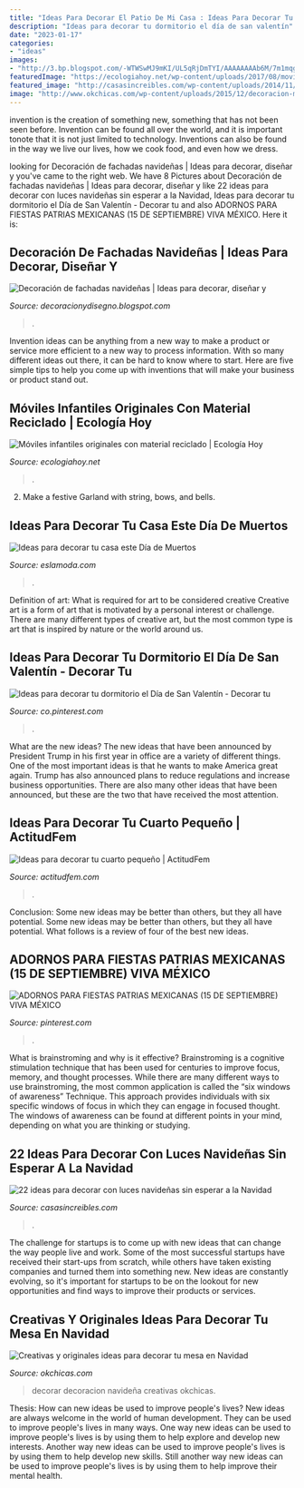 ```yaml
---
title: "Ideas Para Decorar El Patio De Mi Casa : Ideas Para Decorar Tu Dormitorio El Día De San Valentín"
description: "Ideas para decorar tu dormitorio el día de san valentín"
date: "2023-01-17"
categories:
- "ideas"
images:
- "http://3.bp.blogspot.com/-WTWSwMJ9mKI/UL5qRjDmTYI/AAAAAAAAb6M/7m1mqgfWnkU/s1600/fachada-de-navidad5.jpg"
featuredImage: "https://ecologiahoy.net/wp-content/uploads/2017/08/moviles.jpg"
featured_image: "http://casasincreibles.com/wp-content/uploads/2014/11/luces-navidad-habitacion-15.jpg"
image: "http://www.okchicas.com/wp-content/uploads/2015/12/decoracion-mesa-navidad.jpg"
---
```



invention is the creation of something new, something that has not been seen before. Invention can be found all over the world, and it is important tonote that it is not just limited to technology. Inventions can also be found in the way we live our lives, how we cook food, and even how we dress.

	

		
looking for Decoración de fachadas navideñas | Ideas para decorar, diseñar y you've came to the right web. We have 8 Pictures about Decoración de fachadas navideñas | Ideas para decorar, diseñar y like 22 ideas para decorar con luces navideñas sin esperar a la Navidad, Ideas para decorar tu dormitorio el Día de San Valentín - Decorar tu and also ADORNOS PARA FIESTAS PATRIAS MEXICANAS (15 DE SEPTIEMBRE) VIVA MÉXICO. Here it is:
		
    
## Decoración De Fachadas Navideñas | Ideas Para Decorar, Diseñar Y

<img loading=lazy src="http://3.bp.blogspot.com/-WTWSwMJ9mKI/UL5qRjDmTYI/AAAAAAAAb6M/7m1mqgfWnkU/s1600/fachada-de-navidad5.jpg" onerror="this.onerror=null;this.src='https://tse4.mm.bing.net/th?id=OIP.PPQdmkD7xhJh_QEBjb5OmAAAAA&amp;pid=15.1';" alt="Decoración de fachadas navideñas | Ideas para decorar, diseñar y">

_Source: decoracionydisegno.blogspot.com_

>. 

	

Invention ideas can be anything from a new way to make a product or service more efficient to a new way to process information. With so many different ideas out there, it can be hard to know where to start. Here are five simple tips to help you come up with inventions that will make your business or product stand out.

    
## Móviles Infantiles Originales Con Material Reciclado | Ecología Hoy

<img loading=lazy src="https://ecologiahoy.net/wp-content/uploads/2017/08/moviles.jpg" onerror="this.onerror=null;this.src='https://tse4.mm.bing.net/th?id=OIP.S_U3gMiJ3f65OsYxGx1F1wHaFj&amp;pid=15.1';" alt="Móviles infantiles originales con material reciclado | Ecología Hoy">

_Source: ecologiahoy.net_

>. 

	

2. Make a festive Garland with string, bows, and bells.

    
## Ideas Para Decorar Tu Casa Este Día De Muertos

<img loading=lazy src="https://eslamoda.com/wp-content/uploads/sites/2/2020/10/D19873E2-D20D-4987-B911-462D5723A932-600x1067.jpg" onerror="this.onerror=null;this.src='https://tse4.mm.bing.net/th?id=OIP.-cZEQPkh9NBs8iLBADEdHwHaNK&amp;pid=15.1';" alt="Ideas para decorar tu casa este Día de Muertos">

_Source: eslamoda.com_

>. 

	

Definition of art: What is required for art to be considered creative
Creative art is a form of art that is motivated by a personal interest or challenge. There are many different types of creative art, but the most common type is art that is inspired by nature or the world around us.

    
## Ideas Para Decorar Tu Dormitorio El Día De San Valentín - Decorar Tu

<img loading=lazy src="https://i.pinimg.com/736x/19/c2/e6/19c2e63f04987b0698dbbd07900cad73.jpg" onerror="this.onerror=null;this.src='https://tse4.mm.bing.net/th?id=OIP.j5HlMzI-4Q_T2dlBBn784wHaJO&amp;pid=15.1';" alt="Ideas para decorar tu dormitorio el Día de San Valentín - Decorar tu">

_Source: co.pinterest.com_

>. 

	

What are the new ideas?
The new ideas that have been announced by President Trump in his first year in office are a variety of different things. One of the most important ideas is that he wants to make America great again. Trump has also announced plans to reduce regulations and increase business opportunities. There are also many other ideas that have been announced, but these are the two that have received the most attention.

    
## Ideas Para Decorar Tu Cuarto Pequeño | ActitudFem

<img loading=lazy src="https://cdn2.actitudfem.com/media/files/ideas-para-decorar-tu-cuarto-pequeno_0.jpg" onerror="this.onerror=null;this.src='https://tse4.mm.bing.net/th?id=OIP.IiTTc-l2Ovpakiz8VNzIZQHaFj&amp;pid=15.1';" alt="Ideas para decorar tu cuarto pequeño | ActitudFem">

_Source: actitudfem.com_

>. 

	

Conclusion: Some new ideas may be better than others, but they all have potential.
Some new ideas may be better than others, but they all have potential. What follows is a review of four of the best new ideas.

    
## ADORNOS PARA FIESTAS PATRIAS MEXICANAS (15 DE SEPTIEMBRE) VIVA MÉXICO

<img loading=lazy src="https://i.pinimg.com/736x/37/d2/64/37d26455cec8a8f0a5e8e6c685a47a99.jpg" onerror="this.onerror=null;this.src='https://tse3.mm.bing.net/th?id=OIP.dRYBn6u_4IopvJdXTC4M-wHaFj&amp;pid=15.1';" alt="ADORNOS PARA FIESTAS PATRIAS MEXICANAS (15 DE SEPTIEMBRE) VIVA MÉXICO">

_Source: pinterest.com_

>. 

	

What is brainstroming and why is it effective?
Brainstroming is a cognitive stimulation technique that has been used for centuries to improve focus, memory, and thought processes. While there are many different ways to use brainstroming, the most common application is called the “six windows of awareness” Technique. This approach provides individuals with six specific windows of focus in which they can engage in focused thought. The windows of awareness can be found at different points in your mind, depending on what you are thinking or studying.

    
## 22 Ideas Para Decorar Con Luces Navideñas Sin Esperar A La Navidad

<img loading=lazy src="http://casasincreibles.com/wp-content/uploads/2014/11/luces-navidad-habitacion-15.jpg" onerror="this.onerror=null;this.src='https://tse3.mm.bing.net/th?id=OIP.FlJ5R5TePZLcPr_7jz3ivgHaJ4&amp;pid=15.1';" alt="22 ideas para decorar con luces navideñas sin esperar a la Navidad">

_Source: casasincreibles.com_

>. 

	

The challenge for startups is to come up with new ideas that can change the way people live and work. Some of the most successful startups have received their start-ups from scratch, while others have taken existing companies and turned them into something new. New ideas are constantly evolving, so it's important for startups to be on the lookout for new opportunities and find ways to improve their products or services.

    
## Creativas Y Originales Ideas Para Decorar Tu Mesa En Navidad

<img loading=lazy src="http://www.okchicas.com/wp-content/uploads/2015/12/decoracion-mesa-navidad.jpg" onerror="this.onerror=null;this.src='https://tse2.mm.bing.net/th?id=OIP.n_rCs3Rkof_vaZU5GhLb3QHaD3&amp;pid=15.1';" alt="Creativas y originales ideas para decorar tu mesa en Navidad">

_Source: okchicas.com_

>decorar decoracion navideña creativas okchicas. 

	

Thesis: How can new ideas be used to improve people's lives?
New ideas are always welcome in the world of human development. They can be used to improve people's lives in many ways. One way new ideas can be used to improve people's lives is by using them to help explore and develop new interests. Another way new ideas can be used to improve people's lives is by using them to help develop new skills. Still another way new ideas can be used to improve people's lives is by using them to help improve their mental health.

